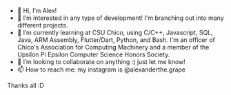 - 👋 Hi, I’m Alex! 
- 👀 I’m interested in any type of development! I'm branching out into many different projects. 
- 🌱 I’m currently learning at CSU Chico, using C/C++, Javascript, SQL, Java, ARM Assembly, Flutter/Dart, Python, and Bash. I'm an officer of Chico's Association for Computing Machinery and a member of the Upsilon Pi Epsilon Computer Science Honors Society.
- 💞️ I’m looking to collaborate on anything :) just let me know!
- 📫 How to reach me: my instagram is @alexanderthe.grape       

Thanks all :D
